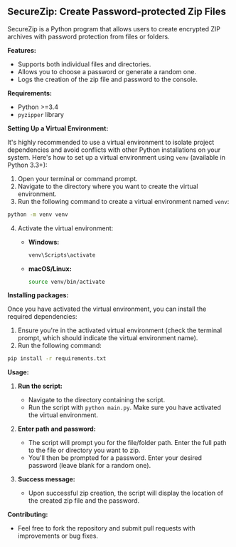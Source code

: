 ## SecureZip: Create Password-protected Zip Files

SecureZip is a Python program that allows users to create encrypted ZIP archives with password protection from files or folders.

**Features:**

* Supports both individual files and directories.
* Allows you to choose a password or generate a random one.
* Logs the creation of the zip file and password to the console.

**Requirements:**

* Python  >=3.4
* `pyzipper` library

**Setting Up a Virtual Environment:**

It's highly recommended to use a virtual environment to isolate project dependencies and avoid conflicts with other
Python installations on your system. Here's how to set up a virtual environment using `venv` (available in Python 3.3+):

1. Open your terminal or command prompt.
2. Navigate to the directory where you want to create the virtual environment.
3. Run the following command to create a virtual environment named `venv`:

```bash
python -m venv venv
```

4. Activate the virtual environment:

    - **Windows:**
       ```bash
       venv\Scripts\activate
       ```
    - **macOS/Linux:**
       ```bash
       source venv/bin/activate
       ```

**Installing packages:**

Once you have activated the virtual environment, you can install the required dependencies:

1. Ensure you're in the activated virtual environment (check the terminal prompt, which should indicate the virtual
   environment name).
2. Run the following command:

```bash
pip install -r requirements.txt
```

**Usage:**

1. **Run the script:**
    * Navigate to the directory containing the script.
    * Run the script with `python main.py`. Make sure you have activated the virtual environment.

2. **Enter path and password:**
    * The script will prompt you for the file/folder path. Enter the full path to the file or directory you want to zip.
    * You'll then be prompted for a password. Enter your desired password (leave blank for a random one).

3. **Success message:**
    * Upon successful zip creation, the script will display the location of the created zip file and the password.

**Contributing:**
   * Feel free to fork the repository and submit pull requests with improvements or bug fixes.

